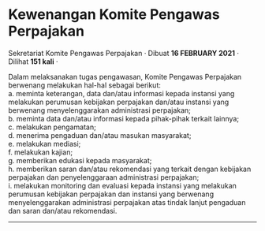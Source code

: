 Kewenangan Komite Pengawas Perpajakan
=====================================

Sekretariat Komite Pengawas Perpajakan · Dibuat **16 FEBRUARY 2021** · Dilihat **151 kali** ·

Dalam melaksanakan tugas pengawasan, Komite Pengawas Perpajakan berwenang melakukan hal-hal sebagai berikut:  
a. meminta keterangan, data dan/atau informasi kepada instansi yang melakukan perumusan kebijakan perpajakan dan/atau instansi yang berwenang menyelenggarakan administrasi perpajakan;  
b. meminta data dan/atau informasi kepada pihak-pihak terkait lainnya;  
c. melakukan pengamatan;  
d. menerima pengaduan dan/atau masukan masyarakat;  
e. melakukan mediasi;  
f. melakukan kajian;  
g. memberikan edukasi kepada masyarakat;  
h. memberikan saran dan/atau rekomendasi yang terkait dengan kebijakan perpajakan dan penyelenggaraan administrasi perpajakan;  
i. melakukan monitoring dan evaluasi kepada instansi yang melakukan perumusan kebijakan perpajakan dan instansi yang berwenang menyelenggarakan administrasi perpajakan atas tindak lanjut pengaduan dan saran dan/atau rekomendasi.  

  
  
  

* * *